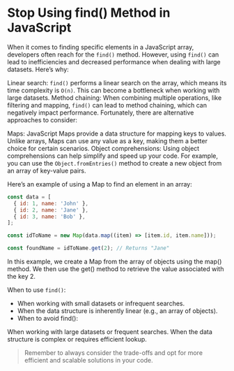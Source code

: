 # Stop Using find() Method in JavaScript

When it comes to finding specific elements in a JavaScript array, developers often reach for the `find()` method. However, using `find()` can lead to inefficiencies and decreased performance when dealing with large datasets. Here’s why:

Linear search: `find()` performs a linear search on the array, which means its time complexity is `O(n)`. This can become a bottleneck when working with large datasets.
Method chaining: When combining multiple operations, like filtering and mapping, `find()` can lead to method chaining, which can negatively impact performance.
Fortunately, there are alternative approaches to consider:

Maps: JavaScript Maps provide a data structure for mapping keys to values. Unlike arrays, Maps can use any value as a key, making them a better choice for certain scenarios.
Object comprehensions: Using object comprehensions can help simplify and speed up your code. For example, you can use the `Object.fromEntries()` method to create a new object from an array of key-value pairs.

Here’s an example of using a Map to find an element in an array:

```js
const data = [
  { id: 1, name: 'John' },
  { id: 2, name: 'Jane' },
  { id: 3, name: 'Bob' },
];

const idToName = new Map(data.map((item) => [item.id, item.name]));

const foundName = idToName.get(2); // Returns "Jane"
```

In this example, we create a Map from the array of objects using the map() method. We then use the get() method to retrieve the value associated with the key 2.

When to use `find()`:

- When working with small datasets or infrequent searches.
- When the data structure is inherently linear (e.g., an array of objects).
- When to avoid find():

When working with large datasets or frequent searches.
When the data structure is complex or requires efficient lookup.


> Remember to always consider the trade-offs and opt for more efficient and scalable solutions in your code.